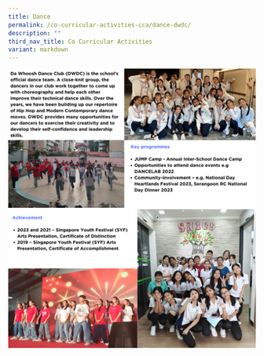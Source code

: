 ```yaml
---
title: Dance
permalink: /co-curricular-activities-cca/dance-dwdc/
description: ""
third_nav_title: Co Curricular Activities
variant: markdown
---
```

![](/images/ccadance2024__1_.png)
![](/images/ccadance2024__2_.png)